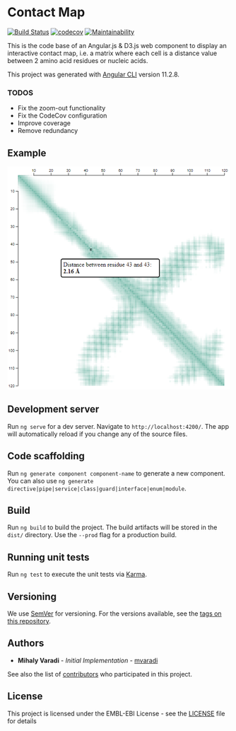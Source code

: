 # Contact Map

[![Build Status](https://www.travis-ci.com/mvaradi/component-contact-map.svg?branch=main)](https://www.travis-ci.com/mvaradi/component-contact-map)
[![codecov](https://codecov.io/gh/mvaradi/component-contact-map/branch/main/graph/badge.svg?token=SOBVbtwy8N)](https://codecov.io/gh/mvaradi/component-contact-map)
[![Maintainability](https://api.codeclimate.com/v1/badges/17dd88adf1a08717235a/maintainability)](https://codeclimate.com/github/mvaradi/component-contact-map/maintainability)

This is the code base of an Angular.js & D3.js web component to display an interactive contact map, i.e. a matrix where each cell is a distance value between 2 amino acid residues or nucleic acids.

This project was generated with [Angular CLI](https://github.com/angular/angular-cli) version 11.2.8.

### TODOS

* Fix the zoom-out functionality
* Fix the CodeCov configuration
* Improve coverage
* Remove redundancy

## Example

<img src="https://raw.githubusercontent.com/mvaradi/component-contact-map/main/contact-map-example.png">

## Development server

Run `ng serve` for a dev server. Navigate to `http://localhost:4200/`. The app will automatically reload if you change any of the source files.

## Code scaffolding

Run `ng generate component component-name` to generate a new component. You can also use `ng generate directive|pipe|service|class|guard|interface|enum|module`.

## Build

Run `ng build` to build the project. The build artifacts will be stored in the `dist/` directory. Use the `--prod` flag for a production build.

## Running unit tests

Run `ng test` to execute the unit tests via [Karma](https://karma-runner.github.io).

## Versioning
 
We use [SemVer](http://semver.org/) for versioning. For the versions available, see the [tags on this repository](https://github.com/mvaradi/component-contact-map/tags).
 
## Authors
 
* **Mihaly Varadi** - *Initial Implementation* - [mvaradi](https://github.com/mvaradi)
 
See also the list of [contributors](https://github.com/mvaradi/component-contact-map/contributors) who participated in this project.
 
## License
 
This project is licensed under the EMBL-EBI License - see the [LICENSE](LICENSE) file for details
